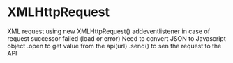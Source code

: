 # XMLHttpRequest

XML request using new XMLHttpRequest()
addeventlistener in case of request successor failed (load or error)
Need to convert JSON to Javascript object
.open to get value from the api(url)
.send() to sen the request to the API
